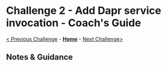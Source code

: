# Challenge 2 - Add Dapr service invocation - Coach's Guide

[< Previous Challenge](./Solution-01.md) - **[Home](README.md)** - [Next Challenge>](./Solution-03.md)

## Notes & Guidance
